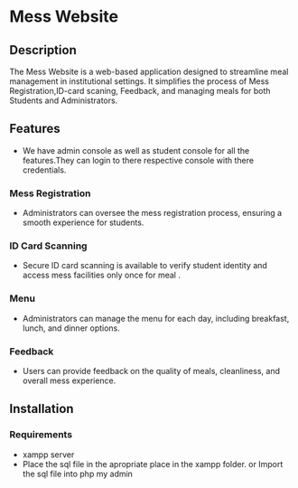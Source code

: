 # Mess Website

## Description

The Mess Website is a web-based application designed to streamline meal management in institutional settings. It simplifies the process of Mess Registration,ID-card scaning, Feedback, and managing meals for both Students and Administrators.

## Features

-  We have admin console as well as student console for all the features.They can login to there respective console with there credentials.

### Mess Registration 

-  Administrators can oversee the mess registration process, ensuring a smooth experience for students.

### ID Card Scanning

-  Secure ID card scanning is available to verify student identity and access mess facilities only once for meal . 

### Menu
-  Administrators can manage the menu for each day, including breakfast, lunch, and dinner options.

### Feedback
-  Users can provide feedback on the quality of meals, cleanliness, and overall mess experience.

## Installation

### Requirements
-   xampp server
-   Place the sql file in the apropriate place in the xampp folder.
        or
    Import the sql file into php my admin

